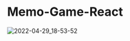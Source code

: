 # Memo-Game-React
![2022-04-29_18-53-52](https://user-images.githubusercontent.com/77203734/165958778-cbc8db58-bfee-48bf-98d4-d1ec76da25bb.png)
